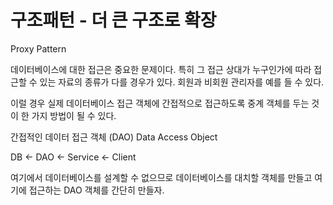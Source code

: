 # 구조패턴 - 더 큰 구조로 확장

Proxy Pattern

데이터베이스에 대한 접근은 중요한 문제이다.
특히 그 접근 상대가 누구인가에 따라 접근할 수 있는 자료의 종류가 다를 경우가 있다.
회원과 비회원 관리자를 예를 들 수 있다.

이럴 경우 실제 데이터베이스 접근 객체에 간접적으로 접근하도록 중계 객체를 두는 것이 한 가지 방법이 될 수 있다.

간접적인 데이터 접근 객체 (DAO) Data Access Object


DB  <-  DAO  <-  Service  <-  Client

여기에서 데이터베이스를 설계할 수 없으므로 데이터베이스를
대치할 객체를 만들고 여기에 접근하는 DAO 객체를 간단히 만들자.